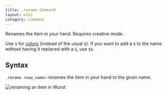 ```yaml
---
title: .rename Command
layout: wiki
category: Command
---
```

Renames the item in your hand. Requires creative mode.

Use `$` for [colors](http://minecraft.gamepedia.com/Formatting_codes) (instead of the usual `§`). If you want to add a `$` to the name without having it replaced with a `§`, use `$$`.

## Syntax
`.rename <new_name>` renames the item in your hand to the given name.

![renaming an item in Wurst](https://cloud.githubusercontent.com/assets/10100202/8334298/6a53d98e-1a97-11e5-9889-e11c5e05bb43.png)
